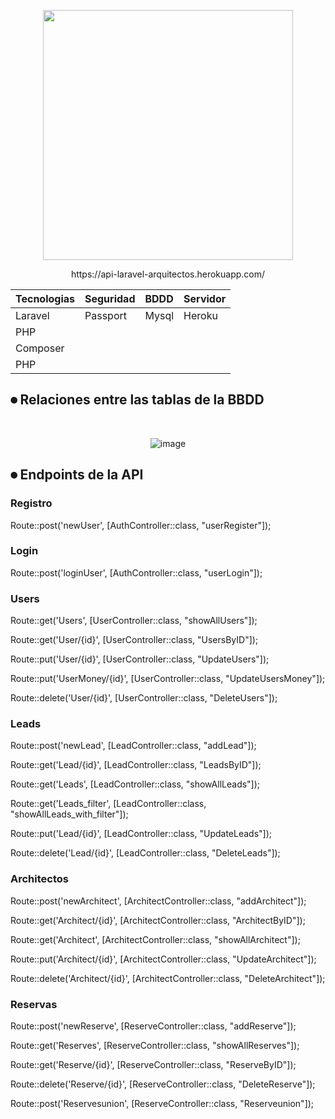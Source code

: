 <p align="center"><a href="https://laravel.com" target="_blank"><img src="https://raw.githubusercontent.com/laravel/art/master/logo-lockup/5%20SVG/2%20CMYK/1%20Full%20Color/laravel-logolockup-cmyk-red.svg" width="400"></a></p>

<p align="center">
https://api-laravel-arquitectos.herokuapp.com/
</p>

<div align="center">
    
| Tecnologias |Seguridad|   BDDD|  Servidor |
| :---     |   :---   | :---     |  :---  |
| Laravel  | Passport | Mysql    | Heroku |
|PHP       | 
|Composer  |
|PHP       |  
    
</div>




##  ⏺ Relaciones entre las tablas de la BBDD

<br>

<div align="center">
    
![image](https://user-images.githubusercontent.com/28491001/149351860-2cf1d2b8-0ed7-4d66-bfed-fba08324bf15.png)
    
</div>

##  ⏺ Endpoints de la API


### Registro
Route::post('newUser', [AuthController::class, "userRegister"]);
### Login
Route::post('loginUser', [AuthController::class, "userLogin"]);


### Users

Route::get('Users', [UserController::class, "showAllUsers"]);

Route::get('User/{id}', [UserController::class, "UsersByID"]);

Route::put('User/{id}', [UserController::class, "UpdateUsers"]);

Route::put('UserMoney/{id}', [UserController::class, "UpdateUsersMoney"]);

Route::delete('User/{id}', [UserController::class, "DeleteUsers"]);

### Leads
Route::post('newLead', [LeadController::class, "addLead"]);

Route::get('Lead/{id}', [LeadController::class, "LeadsByID"]);

Route::get('Leads', [LeadController::class, "showAllLeads"]);

Route::get('Leads_filter', [LeadController::class, "showAllLeads_with_filter"]);

Route::put('Lead/{id}', [LeadController::class, "UpdateLeads"]);

Route::delete('Lead/{id}', [LeadController::class, "DeleteLeads"]);


### Architectos
Route::post('newArchitect', [ArchitectController::class, "addArchitect"]);

Route::get('Architect/{id}', [ArchitectController::class, "ArchitectByID"]);

Route::get('Architect', [ArchitectController::class, "showAllArchitect"]);

Route::put('Architect/{id}', [ArchitectController::class, "UpdateArchitect"]);

Route::delete('Architect/{id}', [ArchitectController::class, "DeleteArchitect"]);

### Reservas
Route::post('newReserve', [ReserveController::class, "addReserve"]);

Route::get('Reserves', [ReserveController::class, "showAllReserves"]);

Route::get('Reserve/{id}', [ReserveController::class, "ReserveByID"]);

Route::delete('Reserve/{id}', [ReserveController::class, "DeleteReserve"]);

Route::post('Reservesunion', [ReserveController::class, "Reserveunion"]);
